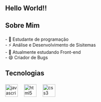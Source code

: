 <h2 align="left">Hello World!!</h2>

###

<h2 align="left">Sobre Mim</h2>

###

<p align="left">- 🔭 Estudante de programação <br>- ⚡ Análise e Desenvolvimento de Sisitemas<br>- 🌱 Atualmente estudando Front-end<br>- 😄 Criador de Bugs</p>

###

<h2 align="left">Tecnologias</h2>

###

<div align="left">
  <img src="https://cdn.jsdelivr.net/gh/devicons/devicon/icons/javascript/javascript-original.svg" height="40" alt="javascript logo"  />
  <img width="12" />
  <img src="https://cdn.jsdelivr.net/gh/devicons/devicon/icons/html5/html5-original.svg" height="40" alt="html5 logo"  />
  <img width="12" />
  <img src="https://cdn.jsdelivr.net/gh/devicons/devicon/icons/css3/css3-original.svg" height="40" alt="css3 logo"  />
</div>

